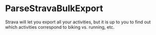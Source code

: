 # ParseStravaBulkExport
Strava will let you export all your activities, but it is up to you to find out which activities correspond to biking vs. running, etc.
